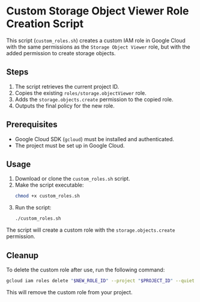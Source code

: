 # Custom Storage Object Viewer Role Creation Script

This script (`custom_roles.sh`) creates a custom IAM role in Google Cloud with the same permissions as the `Storage Object Viewer` role, but with the added permission to create storage objects.

## Steps

1. The script retrieves the current project ID.
2. Copies the existing `roles/storage.objectViewer` role.
3. Adds the `storage.objects.create` permission to the copied role.
4. Outputs the final policy for the new role.

## Prerequisites

- Google Cloud SDK (`gcloud`) must be installed and authenticated.
- The project must be set up in Google Cloud.

## Usage

1. Download or clone the `custom_roles.sh` script.
2. Make the script executable:
   ```bash
   chmod +x custom_roles.sh
   ```
3. Run the script:
   ```bash
   ./custom_roles.sh
   ```

The script will create a custom role with the `storage.objects.create` permission.

## Cleanup

To delete the custom role after use, run the following command:

```bash
gcloud iam roles delete "$NEW_ROLE_ID" --project "$PROJECT_ID" --quiet
```

This will remove the custom role from your project.

